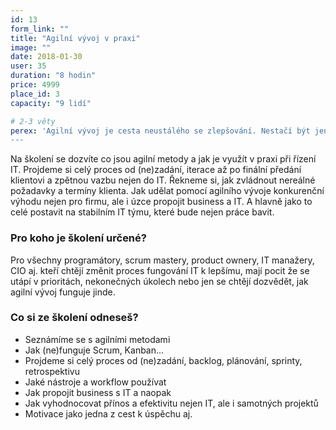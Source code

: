 ```yaml
---
id: 13
form_link: ""
title: "Agilní vývoj v praxi"
image: ""
date: 2018-01-30
user: 35
duration: "8 hodin"
price: 4999
place_id: 3
capacity: "9 lidí"

# 2-3 věty
perex: 'Agilní vývoj je cesta neustálého se zlepšování. Nestačí být jen dobrý programátor, ale mít i vhodný proces práce, který ti pomůže posunout se dále.
---
```


Na školení se dozvíte co jsou agilní metody a jak je využít v praxi při řízení IT. Projdeme si celý proces od (ne)zadání, iterace až po finální předání klientovi a zpětnou vazbu nejen do IT. 
Řekneme si, jak zvládnout nereálné požadavky a termíny klienta. Jak udělat pomocí agilního vývoje konkurenční výhodu nejen pro firmu, ale i úzce propojit business a IT. A hlavně jako to celé postavit na stabilním IT týmu, které bude nejen práce bavit.

### Pro koho je školení určené?
Pro všechny programátory, scrum mastery, product ownery, IT manažery, CIO aj. kteří chtějí změnit proces fungování IT k lepšímu, mají pocit že se utápí v prioritách, nekonečných úkolech nebo jen se chtějí dozvědět, jak agilní vývoj funguje jinde. 


### Co si ze školení odneseš?

- Seznámíme se s agilními metodami
- Jak (ne)funguje Scrum, Kanban... 
- Projdeme si celý proces od (ne)zadání, backlog, plánování, sprinty, retrospektivu
- Jaké nástroje a workflow používat    
- Jak propojit business s IT a naopak
- Jak vyhodnocovat přínos a efektivitu nejen IT, ale i samotných projektů
- Motivace jako jedna z cest k úspěchu aj.

